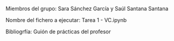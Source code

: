 Miembros del grupo: Sara Sánchez García y Saúl Santana Santana

Nombre del fichero a ejecutar: Tarea 1 - VC.ipynb

Bibliogrfía: Guión de prácticas del profesor
